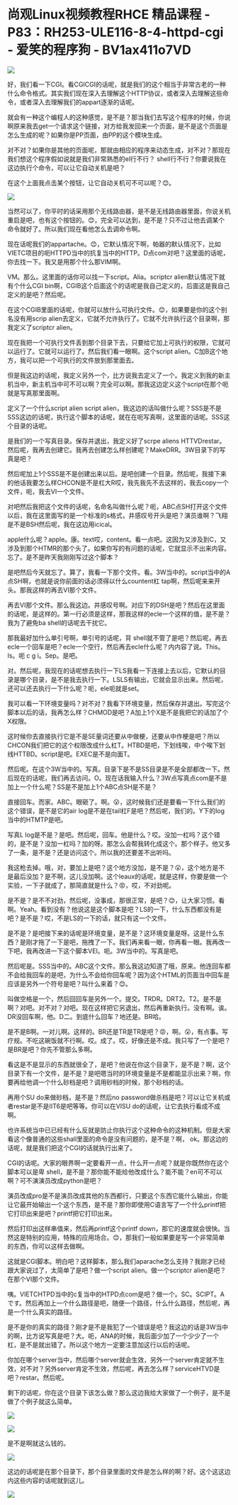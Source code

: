 # 尚观Linux视频教程RHCE 精品课程 - P83：RH253-ULE116-8-4-httpd-cgi - 爱笑的程序狗 - BV1ax411o7VD

![](img/0ed164a08f2b848c8b86b41e45605d64_0.png)

好，我们看一下CGI。看CGICGI的话呢，就是我们的这个相当于非常古老的一种什么命令格式。其实我们现在深入去理解这个HTTP协议，或者深入去理解这些命令，或者深入去理解我们的appart逐渐的话呢。

就会有一种这个编程人的这种感觉，是不是？那当我们去写这个程序的时候，你说啊原来我去get一个请求这个链接，对方给我发回来一个页面，是不是这个页面是怎么生成的呢？如果你是PP页面，由PP的这个模块生成。

对不对？如果你是其他的页面呢，那就由相应的程序来动态生成，对不对？那现在我们想这个程序假如说就是我们非常熟悉的el行不行？ shell行不行？你要说我在这边执行个命令，可以让它自动关机是吧？

在这个上面我点击某个按钮，让它自动关机可不可以呢？😊。

![](img/0ed164a08f2b848c8b86b41e45605d64_2.png)

当然可以了，你平时的话采用那个无线路由器，是不是无线路由器里面，你说关机重启是吧，也有这个按钮的。😊，完全可以达到，是不是？只不过让他去调某个命令就好了。所以我们现在看他怎么去调命令啊。

现在话呢我们的appartache。😊，它默认情况下啊，帕器的默认情况下，比如VIETC项目的呃HTTPD当中的抗复当中的HTTP。D点com对吧？这里面的话呢，你去找一下。我又是用那个什么那VIM啊。

VM。那么。这里面的话你可以找一下script。Alia。scriptcr alien默认情况下就有个什么CGI bin啊，CGIB这个后面这个的话呢是我自己定义的，后面这是我自己定义的是吧？然后呢。

在这个CGIB里面的话呢，你就可以放什么可执行文件。😊，如果要是你的这个别名没有用scrip alien去定义，它就不允许执行了。它就不允许执行这个目录啊，那我定义了scriptcr alien。

现在我把一个可执行文件丢到那个目录下去，只要给它加上可执行的权限，它就可以运行了。它就可以运行了。然后我们看一眼啊。这个script alien。C加B这个地方，我可以把一个可执行的文件放到那里面去。

但是我这边的话呢，我定义另外一个，比方说我去定义了一个。我定义到我的新主机当中，新主机当中可不可以啊？完全可以啊。那我这边定义这个script在那个呃就是写真那里面啊。

定义了一个什么script alien script alien，我这边的话叫做什么呢？SSS是不是SSS这边的话呢，执行这个脚本的话呢，就在在呃写真啊，这里面的话呢。SSS这个目录的话呢。

是我们的一个写真目录。保存并退出，我定义好了scrpe aliens HTTVDrestar。然后呢，我再去创建它。我再去创建怎么样创建呢？MakeDRR。3W目录下的写真是吧？

然后呢加上1个SSS是不是创建出来以后。是吧创建一个目录。然后呢，我接下来的他话我要怎么样CHCON是不是杠大R哎，我先我先不去这样的，我去copy一个文件，呃，我去VI一个文件。

对吧然后我把这个文件的话呢，名命名叫做什么呢？呃，ABC点SH打开这个文件以后，我在这里面写的是一个标准的s格式，井感叹号开头是吧？演员谁啊？飞翔是不是BSH然后呢，我在这边用icical。

apple什么呢？apple。康。text哎，content。看一点吧。这因为又涉及到C，又涉及到那个HTMR的那个头了。如果你写的有问题的话呢，它就显示不出来内容。忘了。是不是昨天我刚刚写过这个脚本？

是吧然后今天就忘了。算了，我看一下那个文件。看。3W当中的。script当中的A点SH啊，也就是说你前面的话必须得以什么countent杠 tap啊，然后呢来来开头。那我这样的再去VI那个文件。

再去VI那个文件。那么我这边。井感叹号啊。对应下的DSH是吧？然后在这里面的话呢，是这样的。第一行必须是这样，那我这样的ecle一个这样的值，是不是？我为了避免ba shell的话呢去干扰它。

那我最好加什么单引号啊，单引号的话呢，背 shell就不管了是吧？然后呢，再去ecle一个回车是吧？ecle一个空行，然后再去ecle什么呢？内内容了说。This。Is。呃 c g i。Sep。是吧。

对。然后呢，我现在的话呢想去执行一下LS我看一下连接上去以后，它默认的目录是哪个目录，是不是我去执行一下。LSLS有输出，它就会显示出来。然后呢，还可以还去执行一下什么呢？呃，ele呃就是set。

我可以看一下环境变量吗？对不对？我看下环境变量，然后保存并退出。写完这个脚本以后的话，我再怎么样？CHMOD是吧？A加上1个X是不是我把它的话加了个X权限。

这时候你去直接执行它是不是SE量词还要从中做梗，还要从中作梗是吧？所以CHCON我们把它的这个权限改成什么杠T。HTBD是吧，下划线唉，中个唉下划线HTTBD。script是吧。EXEC是不是向面T。

然后呢。在这个3W当中的。写真。目录下是不是SS目录是不是全部都改一下。然后现在的话呢，我们再去访问。O。现在话我输入什么？3W点写真点com是不是加上一个什么呢？SS是不是加上1个ABC点SH是不是？

直接回车。而家。ABC。眼砸了。啊。😮，这时候我们还是要看一下什么我们的这个错误，是不是它的air log是不是在tail杠F是吧？然后呢，我们的。Y下的log当中的HTMTP是吧。

写真L log是不是？是吧。然后呢，回车。他是什么？哎。没加一杠吗？这个错的，是不是？没加一杠吗？加的呀。那怎么会帮我转化成这个。那个样子。他又多了一条，是不是？还是访问这个。所以我的还要差不出听吗。

我这枪去掉。哦，对，要加上是吧？这个地方没加，是不是？😮，这个地方是不是最后没加？是不啊，这儿没加啊。这个leaux的话呢，就是这样，你要是做一个实验，一下子就成了，那简直就是什么？😡，哎，不对劲呢。

是不是？是不不对劲，然后呢，没事成，那很正常，是吧？😊，让大家习惯。看啊。Yeah。看到没有？他说这是这个脚本是吧？LS的一下，什么东西都没有是吧？是不是？哎，不是LS的一下的话，就只有这一个文件。

是不是？是吧接下来的话呢是环境变量，是不是？这环境变量是呀。这是什么东西？是刚才拖了一下是吧，拖拽了一下。我们再来看一眼，你再看一眼。我再改一下吧，我再改进一下这个脚本VEI。呃。3W当中的。写真是吧。

然后呢是。SSS当中的。ABC这个文件。那么我这边知道了哦，原来。他连回车都不会给我回车的是吧，为什么不会给你回车呢？因为这个HTML的页面当中回车是应该是另外一个符号是吧？叫什么来着？😊。

叫做空格是一个，然后回回车是另外一个。提交。TRDR。DRT2。T2。是不是啊？对吧。对不对？对吧。现在这样把它另退出，然后再重新执行。没有啊。诶。DR没回车啊，他。D二。到底什么回车？地还是。BR哈。

是不是B啊。一对儿啊。这样的。BR还是TR是TR是吧？😡，啊。😮，有点事。写疗规。不吃这碗饭就不行啊。哎。成了。哎，好像还是不成。我只写了一个是吧？是BR是吧？你先不管那么多啊。

看这是不是显示的东西就很全了，是吧？他说在你这个目录下，是不是？啊，这个目录下有一个文件，是不是？是吧嗯当时的环境变量是不是都能显示出来？啊，你要再给他调一个什么砂档是吧？调用砂档的时候，那个砂档的话。

再用个SU do来做砂档，是不是？然后no password做杀档是吧？可以让它关机或者restar是不是IIT6是吧等等。你可以在VISU do的话呢，让它去执行看成不成啊。

也许系统当中已已经有什么反就是防止你执行这个这种命令的这种机制。但是大家看这个像普通的这些shall里面的命令是没有问题的，是不是？啊， ok。那这边的话呢，就是我们把这个CGI的话就执行出来了。

CGI的话呢。大家的眼界啊一定要看开一点，什么开一点呢？就是你既然你在这个脚本可以是卑 shell，是不是？那你能不能给他改成什么？能不能？en可不可以啊？可不演演员改成python是吧？

演员改成pro是不是演员改成其他的东西都行，只要这个东西它能什么输出，你能让它最开始输出一个这个东西，是不是？那你即使用C语言写了一个什么printf把它打印出来是吧？printf把它打印出来。

然后打印出这样串值来，然后再printf这个printf down，那它的速度就会很快。当然这是特别的应用，特殊的应用场合。😊，那我们一般如果要是写一个非常简单的东西，你可以这样去做啊。

这就是CGI脚本。明白吧？这样脚本，那么我们aparache怎么支持？我刚才已经跟大家说过了，太简单了是吧？做一个script alien。做一个scriptcr alien是吧？在那个VI那个文件。

咦。VIETCHTPD当中的c复当中的HTPD点com是吧？做一个。SC。SCIPT。Aです。然后再加上一个什么路径是吧，随便一个路径，什么什么路径，然后呢，再是一个什么真实的路径。

是不是你的真实的路径？刚才是不是我犯了一个错误是吧？我这边的话是3W当中的啊，比方说写真是吧？大。呃，ANA的时候，我后面少加了一个少少了一个杠，是不是就出错了。所以这个地方一定要注意加这行以后的话呢。

你加在哪个server当中，然后哪个server就会生效，另外一个server肯定就不生效，对不对？另外server肯定不生效，然后呢，再去怎么样？serviceHTVD是吧？restar。然后呢。

剩下的话呢，你在这个目录下该怎么做？那么这边我给大家做了一个例子，是不是做了个例子就这么简单。

![](img/0ed164a08f2b848c8b86b41e45605d64_4.png)

![](img/0ed164a08f2b848c8b86b41e45605d64_5.png)

是不是啊就这么钱的。

![](img/0ed164a08f2b848c8b86b41e45605d64_7.png)

这边的话呢是在那个目录下，那个目录里面的文件是怎么样的啊？好。这个这这边内这些内容的话呢就到这儿。

![](img/0ed164a08f2b848c8b86b41e45605d64_9.png)